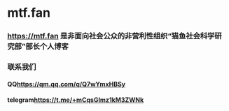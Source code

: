 <html>
 <h1>mtf.fan</h1>
 <h3><a href="default.htm">https://mtf.fan</a>  是非面向社会公众的非营利性组织“猫鱼社会科学研究部”部长个人博客</h3>
 <h3>联系我们</h3>
  <h4> QQ<a href="defaul.htm">https://qm.qq.com/q/Q7wYmxHBSy</a> </h4>  
  <h4> telegram<a href="defaul.htm">https://t.me/+mCqsGlmz1kM3ZWNk</a> </h4>
</html>  
